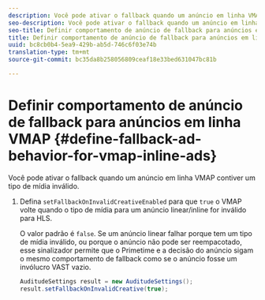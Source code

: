 ```yaml
---
description: Você pode ativar o fallback quando um anúncio em linha VMAP contiver um tipo de mídia inválido.
seo-description: Você pode ativar o fallback quando um anúncio em linha VMAP contiver um tipo de mídia inválido.
seo-title: Definir comportamento de anúncio de fallback para anúncios em linha VMAP
title: Definir comportamento de anúncio de fallback para anúncios em linha VMAP
uuid: bc8cb0b4-5ea9-429b-ab5d-746c6f03e74b
translation-type: tm+mt
source-git-commit: bc35da8b258056809ceaf18e33bed631047bc81b

---
```



# Definir comportamento de anúncio de fallback para anúncios em linha VMAP {#define-fallback-ad-behavior-for-vmap-inline-ads}

Você pode ativar o fallback quando um anúncio em linha VMAP contiver um tipo de mídia inválido.

1. Defina `setFallbackOnInvalidCreativeEnabled` para que `true` o VMAP volte quando o tipo de mídia para um anúncio linear/inline for inválido para HLS.

   O valor padrão é `false`. Se um anúncio linear falhar porque tem um tipo de mídia inválido, ou porque o anúncio não pode ser reempacotado, esse sinalizador permite que o Primetime e a decisão do anúncio sigam o mesmo comportamento de fallback como se o anúncio fosse um invólucro VAST vazio.

   ```java
   AuditudeSettings result = new AuditudeSettings(); 
   result.setFallbackOnInvalidCreative(true);
   ```
